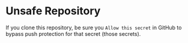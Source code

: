# Unsafe Repository

If you clone this repository, be sure you `Allow this secret` in GitHub to bypass push protection for that secret (those secrets).